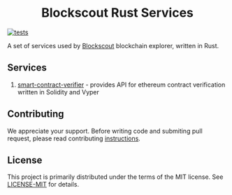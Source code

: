 <h1 align="center">Blockscout Rust Services</h1>

[![tests](https://github.com/blockscout/blockscout-rs/actions/workflows/test.yml/badge.svg?branch=main)](https://github.com/blockscout/blockscout-rs/actions)


A set of services used by [Blockscout](https://blockscout.com/) blockchain explorer, written in Rust.

## Services
1. [smart-contract-verifier](smart-contract-verifier/README.md) - provides API for ethereum contract verification written in Solidity and Vyper


## Contributing

We appreciate your support. Before writing code and submiting pull request, please read contributing [instructions](CONTRIBUTING.md).


## License


This project is primarily distributed under the terms of the MIT license. See [LICENSE-MIT](LICENSE-MIT) for details.
